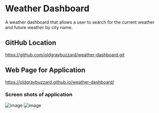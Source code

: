 # Weather Dashboard

A weather dashboard that allows a user to search for the current weather and future weather by city name.

## GitHub Location
https://github.com/oldgraybuzzard/weather-dashboard.git

## Web Page for Application
 https://oldgraybuzzard.github.io/weather-dashboard/
 
 ### Screen shots of application
 ![image](https://user-images.githubusercontent.com/61666382/135788247-7c94e69d-4613-4bd8-b8e4-5d10cf4203c0.png)
![image](https://user-images.githubusercontent.com/61666382/135788723-a7f99cd7-3d1a-4484-81a1-9045e481bb0c.png)

